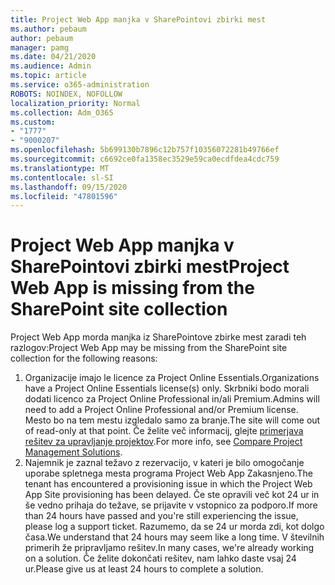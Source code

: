 ```yaml
---
title: Project Web App manjka v SharePointovi zbirki mest
ms.author: pebaum
author: pebaum
manager: pamg
ms.date: 04/21/2020
ms.audience: Admin
ms.topic: article
ms.service: o365-administration
ROBOTS: NOINDEX, NOFOLLOW
localization_priority: Normal
ms.collection: Adm_O365
ms.custom:
- "1777"
- "9000207"
ms.openlocfilehash: 5b699130b7896c12b757f10356072281b49766ef
ms.sourcegitcommit: c6692ce0fa1358ec3529e59ca0ecdfdea4cdc759
ms.translationtype: MT
ms.contentlocale: sl-SI
ms.lasthandoff: 09/15/2020
ms.locfileid: "47801596"
---
```

# <a name="project-web-app-is-missing-from-the-sharepoint-site-collection"></a><span data-ttu-id="cccb1-102">Project Web App manjka v SharePointovi zbirki mest</span><span class="sxs-lookup"><span data-stu-id="cccb1-102">Project Web App is missing from the SharePoint site collection</span></span>

<span data-ttu-id="cccb1-103">Project Web App morda manjka iz SharePointove zbirke mest zaradi teh razlogov:</span><span class="sxs-lookup"><span data-stu-id="cccb1-103">Project Web App may be missing from the SharePoint site collection for the following reasons:</span></span>

1. <span data-ttu-id="cccb1-104">Organizacije imajo le licence za Project Online Essentials.</span><span class="sxs-lookup"><span data-stu-id="cccb1-104">Organizations have a Project Online Essentials license(s) only.</span></span> <span data-ttu-id="cccb1-105">Skrbniki bodo morali dodati licenco za Project Online Professional in/ali Premium.</span><span class="sxs-lookup"><span data-stu-id="cccb1-105">Admins will need to add a Project Online Professional and/or Premium license.</span></span> <span data-ttu-id="cccb1-106">Mesto bo na tem mestu izgledalo samo za branje.</span><span class="sxs-lookup"><span data-stu-id="cccb1-106">The site will come out of read-only at that point.</span></span> <span data-ttu-id="cccb1-107">Če želite več informacij, glejte [primerjava rešitev za upravljanje projektov](https://products.office.com/project/compare-microsoft-project-management-software?tab=1).</span><span class="sxs-lookup"><span data-stu-id="cccb1-107">For more info, see [Compare Project Management Solutions](https://products.office.com/project/compare-microsoft-project-management-software?tab=1).</span></span>
2. <span data-ttu-id="cccb1-108">Najemnik je zaznal težavo z rezervacijo, v kateri je bilo omogočanje uporabe spletnega mesta programa Project Web App Zakasnjeno.</span><span class="sxs-lookup"><span data-stu-id="cccb1-108">The tenant has encountered a provisioning issue in which the Project Web App Site provisioning has been delayed.</span></span> <span data-ttu-id="cccb1-109">Če ste opravili več kot 24 ur in še vedno prihaja do težave, se prijavite v vstopnico za podporo.</span><span class="sxs-lookup"><span data-stu-id="cccb1-109">If more than 24 hours have passed and you're still experiencing the issue, please log a support ticket.</span></span> <span data-ttu-id="cccb1-110">Razumemo, da se 24 ur morda zdi, kot dolgo časa.</span><span class="sxs-lookup"><span data-stu-id="cccb1-110">We understand that 24 hours may seem like a long time.</span></span> <span data-ttu-id="cccb1-111">V številnih primerih že pripravljamo rešitev.</span><span class="sxs-lookup"><span data-stu-id="cccb1-111">In many cases, we're already working on a solution.</span></span> <span data-ttu-id="cccb1-112">Če želite dokončati rešitev, nam lahko daste vsaj 24 ur.</span><span class="sxs-lookup"><span data-stu-id="cccb1-112">Please give us at least 24 hours to complete a solution.</span></span>
